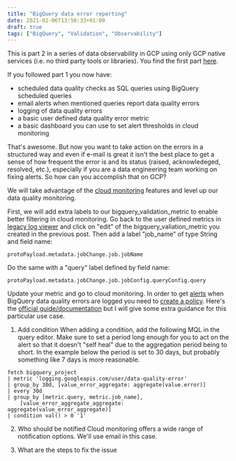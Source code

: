 ```yaml
---
title: "BigQuery data error reporting"
date: 2021-02-06T13:50:33+01:00
draft: true
tags: ["BigQuery", "Validation", "Observability"]
---
```


This is part 2 in a series of data observability in GCP using only GCP native services (i.e. no third party tools or libraries). You find the first part [here](/validate-and-monitor-your-bigquery-data/).

If you followed part 1 you now have:

- scheduled data quality checks as SQL queries using BigQuery scheduled queries
- email alerts when mentioned queries report data quality errors
- logging of data quality errors
- a basic user defined data quality error metric
- a basic dashboard you can use to set alert thresholds in cloud monitoring

That's awesome. But now you want to take action on the errors in a structured way and even if e-mail is great it isn't the best place to get a sense of how frequent the error is and its status (raised, acknowledeged, resolved, etc.), especially if you are a data engineering team working on fixing alerts. So how can you accomplish that on GCP?

We will take advantage of the [cloud monitoring](https://console.cloud.google.com/monitoring) features and level up our data quality monitoring.  

First, we will add extra labels to our bigquery_validation_metric to enable better filtering in cloud monitoring. Go back to the user defined metrics in [legacy log viewer](https://console.cloud.google.com/logs/metrics) and click on "edit" of the bigquery_valiation_metric you created in the previous post. Then add a label "job_name" of type String and field name:

```
protoPayload.metadata.jobChange.job.jobName
```

Do the same with a "query" label defined by field name:
```
protoPayload.metadata.jobChange.job.jobConfig.queryConfig.query
```

Update your metric and go to cloud monitoring. In order to get [alerts](https://console.cloud.google.com/monitoring/alerting) when BigQuery data quality errors are logged you need to [create a policy](https://console.cloud.google.com/monitoring/alerting/policies/create). Here's the [official guide/documentation](https://cloud.google.com/monitoring/alerts/using-alerting-ui#create-policy) but I will give some extra guidance for this particular use case.

1. Add condition
When adding a condition, add the following MQL in the query editor. Make sure to set a period long enough for you to act on the alert so that it doesn't "self heal" due to the aggregation period being to short. In the example below the period is set to 30 days, but probably something like 7 days is more reasonable.

```
fetch bigquery_project
| metric 'logging.googleapis.com/user/data-quality-error'
| group_by 30d, [value_error_aggregate: aggregate(value.error)]
| every 30d
| group_by [metric.query, metric.job_name],
    [value_error_aggregate_aggregate: aggregate(value_error_aggregate)]
| condition val() > 0 '1'

```

2. Who should be notified
Cloud monitoring offers a wide range of notification options. We'll use email in this case.

3. What are the steps to fix the issue




